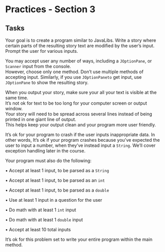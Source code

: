 # Practices - Section 3
## Tasks
Your goal is to create a program similar to JavaLibs.  Write a story where certain 
parts of the resulting story text are modified by the user’s input.  Prompt the user for various inputs.

You may accept user any number of ways, including a `JOptionPane`, or `Scanner` input from the console.  
However, choose only one method.  Don’t use multiple methods of accepting input.  Similarly, if you use 
`JOptionPaneto` get input, use `JOptionPane` to show the resulting story. 

When you output your story, make sure your all your text is visible at the same time.  
It’s not ok for text to be too long for your computer screen or output window.  
Your story will need to be spread across several lines instead of being printed in one giant line of output.  
This helps keep your output clean and your program more user friendly. 

It’s ok for your program to crash if the user inputs inappropriate data.  In other words, 
It’s ok if your program crashes because you’ve expected the user to input a number, 
when they’ve instead input a `String`. We’ll cover exception handling later in the course.

Your program must also do the following:

• Accept at least 1 input, to be parsed as a `String`

• Accept at least 1 input, to be parsed as an `int`

• Accept at least 1 input, to be parsed as a `double`

• Use at least 1 input in a question for the user

• Do math with at least 1 `int` input

• Do math with at least 1 `double` input

• Accept at least 10 total inputs

It’s ok for this problem set to write your entire program within the main method.